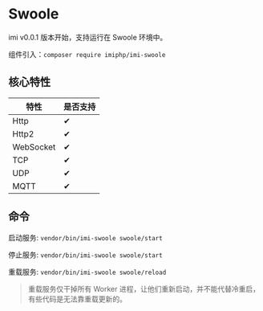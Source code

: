 # Swoole

imi v0.0.1 版本开始，支持运行在 Swoole 环境中。

组件引入：`composer require imiphp/imi-swoole`

## 核心特性

| 特性 | 是否支持 |
|-|-
| Http | ✔ |
| Http2 | ✔ |
| WebSocket | ✔ |
| TCP | ✔ |
| UDP | ✔ |
| MQTT | ✔ |

## 命令

启动服务: `vendor/bin/imi-swoole swoole/start`

停止服务: `vendor/bin/imi-swoole swoole/start`

重载服务: `vendor/bin/imi-swoole swoole/reload`

> 重载服务仅干掉所有 Worker 进程，让他们重新启动，并不能代替冷重启，有些代码是无法靠重载更新的。
